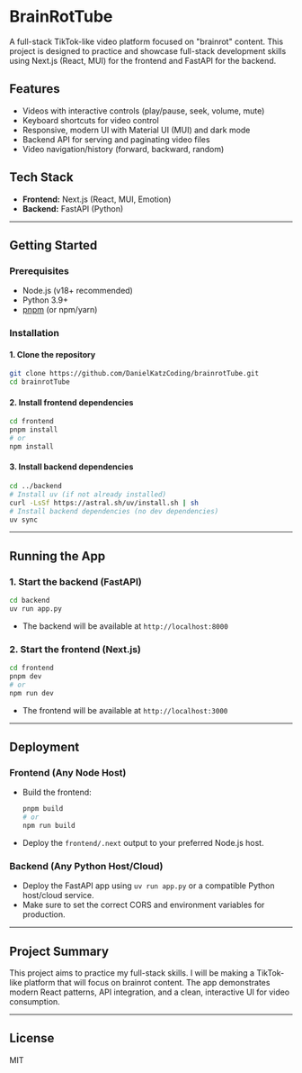 # BrainRotTube

A full-stack TikTok-like video platform focused on "brainrot" content. This project is designed to practice and showcase full-stack development skills using Next.js (React, MUI) for the frontend and FastAPI for the backend.

## Features
- Videos with interactive controls (play/pause, seek, volume, mute)
- Keyboard shortcuts for video control
- Responsive, modern UI with Material UI (MUI) and dark mode
- Backend API for serving and paginating video files
- Video navigation/history (forward, backward, random)

## Tech Stack
- **Frontend:** Next.js (React, MUI, Emotion)
- **Backend:** FastAPI (Python)

---

## Getting Started

### Prerequisites
- Node.js (v18+ recommended)
- Python 3.9+
- [pnpm](https://pnpm.io/) (or npm/yarn)

### Installation

#### 1. Clone the repository
```sh
git clone https://github.com/DanielKatzCoding/brainrotTube.git
cd brainrotTube
```

#### 2. Install frontend dependencies
```sh
cd frontend
pnpm install
# or
npm install
```

#### 3. Install backend dependencies
```sh
cd ../backend
# Install uv (if not already installed)
curl -LsSf https://astral.sh/uv/install.sh | sh
# Install backend dependencies (no dev dependencies)
uv sync
```

---

## Running the App

### 1. Start the backend (FastAPI)
```sh
cd backend
uv run app.py
```
- The backend will be available at `http://localhost:8000`

### 2. Start the frontend (Next.js)
```sh
cd frontend
pnpm dev
# or
npm run dev
```
- The frontend will be available at `http://localhost:3000`

---

## Deployment

### Frontend (Any Node Host)
- Build the frontend:
  ```sh
  pnpm build
  # or
  npm run build
  ```
- Deploy the `frontend/.next` output to your preferred Node.js host.

### Backend (Any Python Host/Cloud)
- Deploy the FastAPI app using `uv run app.py` or a compatible Python host/cloud service.
- Make sure to set the correct CORS and environment variables for production.

---

## Project Summary
This project aims to practice my full-stack skills. I will be making a TikTok-like platform that will focus on brainrot content. The app demonstrates modern React patterns, API integration, and a clean, interactive UI for video consumption.

---

## License
MIT
